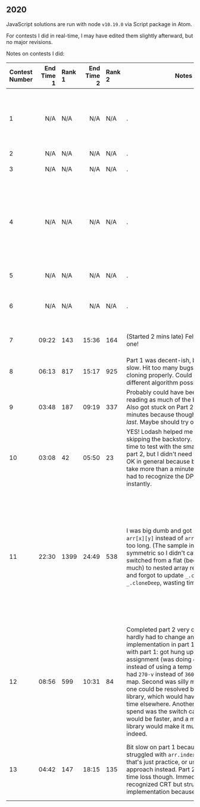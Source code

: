 ## 2020

JavaScript solutions are run with node `v10.19.0` via Script package in Atom.

For contests I did in real-time, I may have edited them slightly afterward, but no major revisions.

Notes on contests I did:

| Contest Number | End Time 1 | Rank 1 | End Time 2 | Rank 2 | Notes | Learned
| --- | --: | :-- | --: | :-- | ----- | ---
| 1 | N/A | N/A | N/A | N/A | . | `arr.splice(-1,1)` works as `pop()`; (Oh wait there is an `arr.pop()`). JavaScript defaults to alphabetical sorting. Use `numbers.sort((a, b) => a - b)` to sort numerically. Can use bitwise xor as boolean xor when given booleans.
| 2 | N/A | N/A | N/A | N/A | . | .
| 3 | N/A | N/A | N/A | N/A | . | Reduce with `[start_value, ...array].reduce((accumulator, item) => nextItem)`
| 4 | N/A | N/A | N/A | N/A | . | In regex, capture named groups with `(?<name>regex)` then use `match.groups`. `Object.fromEntries` reconstructs an object from list of `[key, value]` pairs. Use `array.includes(element)`. `array.every(f)` and `array.some(f)` work like Python's `all` and `any` but require functions to map.
| 5 | N/A | N/A | N/A | N/A | . | Use a set with `s=new Set()`, `s.has(elem)`, `s.add(elem)`, and `s.size()`
| 6 | N/A | N/A | N/A | N/A | . | Use `string.slice(start, end)` (inclusive) instead of `array.splice(index, numDelete, newEntries)` when you have a string
| 7  | 09:22 | 143 | 15:36 | 164 | (Started&nbsp;2&nbsp;mins&nbsp;late)&nbsp;Felt&nbsp;good&nbsp;about&nbsp;this one! | Use an object instead of a `Map`, and `Object.keys(map[bag]).length === 0` checks if empty object
| 8  | 06:13 | 817 | 15:17 | 925 | Part 1 was decent-ish, but Part 2 was slow. Hit too many bugs because not cloning properly. Could have used different algorithm possibly | Use `JSON.parse(JSON.stringify(obj))` for quick deep clone when necessary.
| 9  | 03:48 | 187 | 09:19 | 337 | Probably could have been faster by not reading as much of the backstory ;). Also got stuck on Part 2 for a few minutes because thought it said *first* and *last*. Maybe should try one-filing | Use `arr.slice(start, end)` for analog of Python's arr[start:end]
| 10  | 03:08 | 42 | 05:50 | 23 | YES! Lodash helped me go faster, as did skipping the backstory. I didn't have time to test with the smaller cases on part 2, but I didn't need to. I think that's OK in general because bugfixes would take more than a minute anyway. I really had to recognize the DP approach instantly.|
| 11 | 22:30 | 1399 | 24:49 | 538 | I was big dumb and got stuck accessing `arr[x][y]` instead of `arr[y][x]` for way too long. (The sample input was symmetric so I didn't catch it then). Also switched from a flat (been golfing too much) to nested array representation and forgot to update `_.clone` to `_.cloneDeep`, wasting time. Also had  | Start with 2D array representation from the beginning (using a single `.map` would save code size but not time), and use cloneDeep from the beginning. With reference to the `[x][y]` issue, I could consider transposing (`_.zip`) the matrix and do `[x][y]` intentionally from here on. Or just practice `[y][x]`. Maybe I should make a reference document of sample code for everything I know; I could have saved *tons* of time if I had a previous implementation of Game of Life saved somewhere (Googling for one feels like cheating).
| 12 | 08:56 | 599 | 10:31 | 84 | Completed part 2 very quickly because I hardly had to change anything from my implementation in part 1. Difficulties with part 1: got hung up with sequential assignment (was doing `dx=-dy; dy=dx` instead of using a temp variable), and had `270-v` instead of `360-v` in the the first map. Second was silly mistake, but first one could be resolved by using a matrix library, which would have also saved time elsewhere. Another major time spend was the switch cases. I think `if`s would be faster, and a matrix/vector library would make it much faster indeed. | Can use `[a,b]=[b,a]` to swap variables `a` and `b`. Try out `node-lapack`, `tensorflow.js`'s matrices, `numjs`, or `math.js`. One of these would be a good library.
| 13 | 04:42 | 147 | 18:15 | 135 | Bit slow on part 1 because I somehow struggled with `arr.indexOf()`. I think that's just practice, or use iterative approach instead. Part 2 was the big time loss though. Immediately recognized CRT but struggled with implementation because I forgot  | `_.indexOf` and `_.minBy` exist. No need to math out an analytic solution when you can have the code bash it out. Use expressions such as `math.mod(a,b)` instead of `a%b` when you're dealing with mathematical modular arithmetic.
